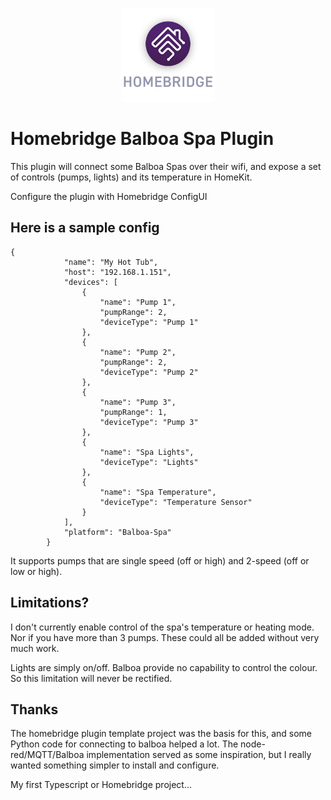 
<p align="center">

<img src="https://github.com/homebridge/branding/raw/master/logos/homebridge-wordmark-logo-vertical.png" width="150">

</p>


# Homebridge Balboa Spa Plugin

This plugin will connect some Balboa Spas over their wifi, and expose a set of controls (pumps, lights) and its temperature
in HomeKit.

Configure the plugin with Homebridge ConfigUI

## Here is a sample config

```
{
            "name": "My Hot Tub",
            "host": "192.168.1.151",
            "devices": [
                {
                    "name": "Pump 1",
                    "pumpRange": 2,
                    "deviceType": "Pump 1"
                },
                {
                    "name": "Pump 2",
                    "pumpRange": 2,
                    "deviceType": "Pump 2"
                },
                {
                    "name": "Pump 3",
                    "pumpRange": 1,
                    "deviceType": "Pump 3"
                },
                {
                    "name": "Spa Lights",
                    "deviceType": "Lights"
                },
                {
                    "name": "Spa Temperature",
                    "deviceType": "Temperature Sensor"
                }
            ],
            "platform": "Balboa-Spa"
        }
```

It supports pumps that are single speed (off or high) and 2-speed (off or low or high).

## Limitations?

I don't currently enable control of the spa's temperature or heating mode.  Nor if you have more than 3 pumps.  These could all be
added without very much work.

Lights are simply on/off.  Balboa provide no capability to control the colour.  So this limitation will never be rectified.

## Thanks

The homebridge plugin template project was the basis for this, and some Python code for connecting to balboa helped a lot.  The
node-red/MQTT/Balboa implementation served as some inspiration, but I really wanted something simpler to install and configure.

My first Typescript or Homebridge project...
